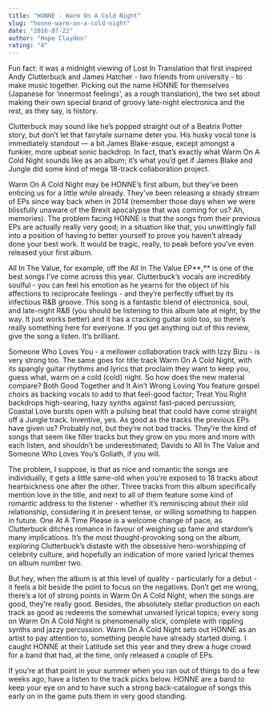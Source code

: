 ```yaml
---
title: "HONNE - Warm On A Cold Night"
slug: "honne-warm-on-a-cold-night"
date: "2016-07-22"
author: "Hope Claydon"
rating: "4"
---
```


Fun fact: it was a midnight viewing of Lost In Translation that first inspired Andy Clutterbuck and James Hatcher - two friends from university - to make music together. Picking out the name HONNE for themselves (Japanese for ‘innermost feelings’, as a rough translation), the two set about making their own special brand of groovy late-night electronica and the rest, as they say, is history. 

Clutterbuck may sound like he’s popped straight out of a Beatrix Potter story, but don’t let that fairytale surname deter you. His husky vocal tone is immediately standout — a bit James Blake-esque, except amongst a funkier, more upbeat sonic backdrop. In fact, that’s exactly what Warm On A Cold Night sounds like as an album; it’s what you’d get if James Blake and Jungle did some kind of mega 18-track collaboration project. 

Warm On A Cold Night may be HONNE’s first album, but they’ve been enticing us for a little while already. They've been releasing a steady stream of EPs since way back when in 2014 (remember those days when we were blissfully unaware of the Brexit apocalypse that was coming for us? Ah, memories). The problem facing HONNE is that the songs from their previous EPs are actually really very good; in a situation like that, you unwittingly fall into a position of having to better yourself to prove you haven’t already done your best work. It would be tragic, really, to peak before you’ve even released your first album.

All In The Value, for example, off the All In The Value EP**,** is one of the best songs I’ve come across this year. Clutterbuck’s vocals are incredibly soulful - you can feel his emotion as he yearns for the object of his affections to reciprocate feelings - and they’re perfectly offset by its infectious R&B groove. This song is a fantastic blend of electronica, soul, and late-night R&B (you should be listening to this album late at night, by the way. It just works better) and it has a cracking guitar solo too, so there’s really something here for everyone. If you get anything out of this review, give the song a listen. It’s brilliant. 

Someone Who Loves You - a mellower collaboration track with Izzy Bizu - is very strong too. The same goes for title track Warm On A Cold Night, with its spangly guitar rhythms and lyrics that proclaim they want to keep you, guess what, warm on a cold (cold) night. So how does the new material compare? Both Good Together and It Ain’t Wrong Loving You feature gospel choirs as backing vocals to add to that feel-good factor; Treat You Right backdrops high-searing, hazy synths against fast-paced percussion; Coastal Love bursts open with a pulsing beat that could have come straight off a Jungle track. Inventive, yes. As good as the tracks the previous EPs have given us? Probably not, but they’re not bad tracks. They’re the kind of songs that seem like filler tracks but they grow on you more and more with each listen, and shouldn’t be underestimated; Davids to All In The Value and Someone Who Loves You’s Goliath, if you will.

The problem, I suppose, is that as nice and romantic the songs are individually, it gets a little same-old when you’re exposed to 18 tracks about heartsickness one after the other. Three tracks from this album specifically mention love in the title, and next to all of them feature some kind of romantic address to the listener - whether it’s reminiscing about their old relationship, considering it in present tense, or willing something to happen in future. One At A Time Please is a welcome change of pace, as Clutterbuck ditches romance in favour of weighing up fame and stardom’s many implications. It’s the most thought-provoking song on the album, exploring Clutterbuck’s distaste with the obsessive hero-worshipping of celebrity culture, and hopefully an indication of more varied lyrical themes on album number two.

But hey, when the album is at this level of quality - particularly for a debut - it feels a bit beside the point to focus on the negatives. Don’t get me wrong, there’s a lot of strong points in Warm On A Cold Night; when the songs are good, they’re really good. Besides, the absolutely stellar production on each track as good as redeems the somewhat unvaried lyrical topics; every song on Warm On A Cold Night is phenomenally slick, complete with rippling synths and jazzy percussion. Warm On A Cold Night sets out HONNE as an artist to pay attention to, something people have already started doing. I caught HONNE at their Latitude set this year and they drew a huge crowd for a band that had, at the time, only released a couple of EPs. 

If you’re at that point in your summer when you ran out of things to do a few weeks ago, have a listen to the track picks below. HONNE are a band to keep your eye on and to have such a strong back-catalogue of songs this early on in the game puts them in very good standing.
